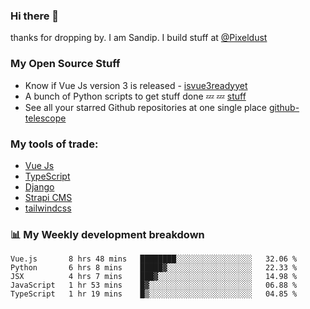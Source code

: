 ### Hi there 👋

thanks for dropping by.
I am Sandip. I build stuff at [@Pixeldust](github.com/pixeldust-in/)

###  **My Open Source Stuff**

 - Know if Vue Js version 3 is released -  [isvue3readyyet](https://github.com/sandiprb/isvue3readyyet)
 - A bunch of Python scripts to get stuff done 💤 💤 [stuff](https://github.com/sandiprb/stuff)
 - See all your starred Github repositories at one single place [github-telescope](https://github.com/sandiprb/github-telescope)



###  **My tools of trade:**
 - [Vue Js](https://github.com/vuejs/vue/)
 - [TypeScript](https://github.com/microsoft/TypeScript)
 - [Django](github.com/django/django)
 - [Strapi CMS](github.com/strapi/strapi)
 - [tailwindcss](https://github.com/tailwindlabs/tailwindcss)


###  📊 **My Weekly development breakdown**
<!--START_SECTION:waka-->
```text
Vue.js       8 hrs 48 mins   ████████░░░░░░░░░░░░░░░░░   32.06 % 
Python       6 hrs 8 mins    █████▓░░░░░░░░░░░░░░░░░░░   22.33 % 
JSX          4 hrs 7 mins    ███▓░░░░░░░░░░░░░░░░░░░░░   14.98 % 
JavaScript   1 hr 53 mins    █▓░░░░░░░░░░░░░░░░░░░░░░░   06.88 % 
TypeScript   1 hr 19 mins    █▒░░░░░░░░░░░░░░░░░░░░░░░   04.85 % 
```
<!--END_SECTION:waka-->
